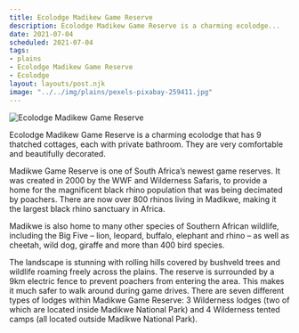 ```yaml
---
title: Ecolodge Madikew Game Reserve
description: Ecolodge Madikew Game Reserve is a charming ecolodge...
date: 2021-07-04
scheduled: 2021-07-04
tags:
- plains
- Ecolodge Madikew Game Reserve
- Ecolodge
layout: layouts/post.njk
image: "../../img/plains/pexels-pixabay-259411.jpg"
---
```


![Ecolodge Madikew Game Reserve](../../img/plains/pexels-pixabay-259411.jpg)

Ecolodge Madikew Game Reserve is a charming ecolodge that has 9 thatched cottages, each with private bathroom. They are very comfortable and beautifully decorated.

Madikwe Game Reserve is one of South Africa’s newest game reserves. It was created in 2000 by the WWF and Wilderness Safaris, to provide a home for the magnificent black rhino population that was being decimated by poachers. There are now over 800 rhinos living in Madikwe, making it the largest black rhino sanctuary in Africa.

Madikwe is also home to many other species of Southern African wildlife, including the Big Five – lion, leopard, buffalo, elephant and rhino – as well as cheetah, wild dog, giraffe and more than 400 bird species.

The landscape is stunning with rolling hills covered by bushveld trees and wildlife roaming freely across the plains. The reserve is surrounded by a 9km electric fence to prevent poachers from entering the area. This makes it much safer to walk around during game drives. There are seven different types of lodges within Madikwe Game Reserve: 3 Wilderness lodges (two of which are located inside Madikwe National Park) and 4 Wilderness tented camps (all located outside Madikwe National Park).